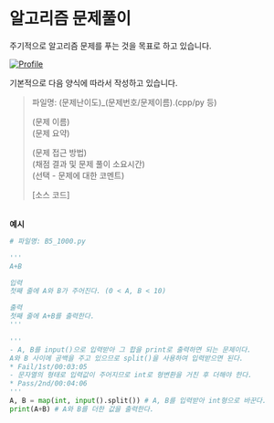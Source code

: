 # 알고리즘 문제풀이
주기적으로 알고리즘 문제를 푸는 것을 목표로 하고 있습니다.

[![Profile](http://mazassumnida.wtf/api/v2/generate_badge?boj=zeunala)](https://solved.ac/zeunala/)

기본적으로 다음 양식에 따라서 작성하고 있습니다.  

>파일명: (문제난이도)_(문제번호/문제이름).(cpp/py 등)  
>  
>(문제 이름)  
>(문제 요약)  
>  
>(문제 접근 방법)  
>(채점 결과 및 문제 풀이 소요시간)  
>(선택 - 문제에 대한 코멘트)  
>  
>[소스 코드]  

\
**예시**
```py
# 파일명: B5_1000.py

'''
A+B

입력
첫째 줄에 A와 B가 주어진다. (0 < A, B < 10)

출력
첫째 줄에 A+B를 출력한다.
'''

'''
- A, B를 input()으로 입력받아 그 합을 print로 출력하면 되는 문제이다. 
A와 B 사이에 공백을 주고 있으므로 split()을 사용하여 입력받으면 된다.
* Fail/1st/00:03:05
- 문자열의 형태로 입력값이 주어지므로 int로 형변환을 거친 후 더해야 한다.
* Pass/2nd/00:04:06
'''
A, B = map(int, input().split()) # A, B를 입력받아 int형으로 바꾼다.  
print(A+B) # A와 B를 더한 값을 출력한다.
```
